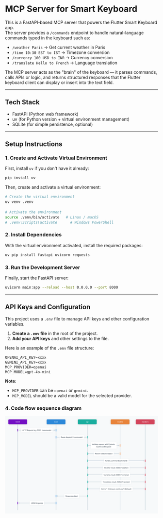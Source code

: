 # MCP Server for Smart Keyboard

This is a FastAPI-based MCP server that powers the Flutter Smart Keyboard app.  
The server provides a `/commands` endpoint to handle natural-language commands typed in the keyboard such as:

- `/weather Paris` → Get current weather in Paris  
- `/time 10:30 EST to IST` → Timezone conversion  
- `/currency 100 USD to INR` → Currency conversion  
- `/translate Hello to French` → Language translation  

The MCP server acts as the "brain" of the keyboard — it parses commands, calls APIs or logic, and returns structured responses that the Flutter keyboard client can display or insert into the text field.

---

## Tech Stack
- FastAPI (Python web framework)  
- uv (for Python version + virtual environment management)  
- SQLite (for simple persistence, optional)  

---

## Setup Instructions

### 1. Create and Activate Virtual Environment
First, install `uv` if you don't have it already:
```bash
pip install uv
```
Then, create and activate a virtual environment:
```bash
# Create the virtual environment
uv venv .venv

# Activate the environment
source .venv/bin/activate   # Linux / macOS
# .venv\Scripts\activate      # Windows PowerShell
```

### 2. Install Dependencies
With the virtual environment activated, install the required packages:
```bash
uv pip install fastapi uvicorn requests
```

### 3. Run the Development Server
Finally, start the FastAPI server:
```bash
uvicorn main:app --reload --host 0.0.0.0 --port 8000
```

---

## API Keys and Configuration

This project uses a `.env` file to manage API keys and other configuration variables.

1.  **Create a `.env` file** in the root of the project.
2.  **Add your API keys** and other settings to the file.

Here is an example of the `.env` file structure:

```
OPENAI_API_KEY=xxxx
GEMINI_API_KEY=xxxx
MCP_PROVIDER=openai
MCP_MODEL=gpt-4o-mini
```

**Note:**
*   `MCP_PROVIDER` can be `openai` or `gemini`.
*   `MCP_MODEL` should be a valid model for the selected provider.

### 4. Code flow sequence diagram
![alt text](image.png)